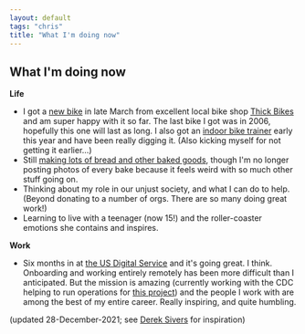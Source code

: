 ```yaml
---
layout: default
tags: "chris"
title: "What I'm doing now"
---
```


## What I'm doing now

__Life__

* I got a [new bike](https://surlybikes.com/bikes/midnight_special) in late
  March from excellent local bike shop [Thick Bikes](https://thickbikes.com/)
  and am super happy with it so far. The last bike I got was in 2006, hopefully
  this one will last as long. I also got an
  [indoor bike trainer](https://www.wahoofitness.com/devices/bike-trainers/kickr)
  early this year and have been really digging it. (Also kicking myself for not
  getting it earlier...)
* Still [making lots of bread and other baked goods](https://instagram.com/cwinterspgh),
  though I'm no longer posting photos of every bake because it feels weird with
  so much other stuff going on.
* Thinking about my role in our unjust society, and what I can do to help.
  (Beyond donating to a number of orgs. There are so many doing great work!)
* Learning to live with a teenager (now 15!) and the roller-coaster emotions
  she contains and inspires.

__Work__

* Six months in at [the US Digital Service](https://usds.gov/) and it's going
  great. I think. Onboarding and working entirely remotely has been more
  difficult than I anticipated. But the mission is amazing (currently working
  with the CDC helping to run operations for [this project](https://reportstream.cdc.gov/))
  and the people I work with are among the best of my entire career. Really
  inspiring, and quite humbling.

(updated 28-December-2021; see [Derek Sivers](http://sivers.org/now) for inspiration)
